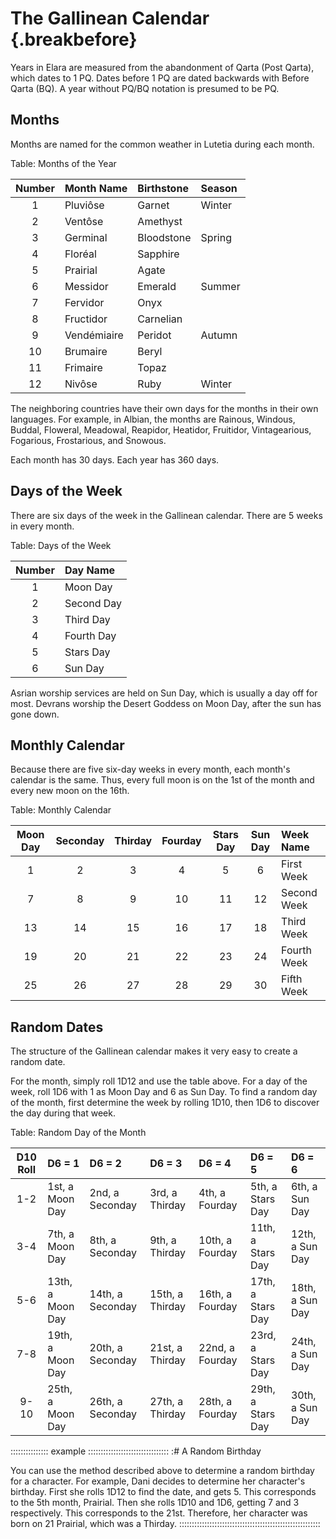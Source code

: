# The Gallinean Calendar {.breakbefore}

Years in Elara are measured from the abandonment of Qarta (Post Qarta), which dates to 1 PQ. Dates before 1 PQ are dated backwards with Before Qarta (BQ). A year without PQ/BQ notation is presumed to be PQ.

## Months ##

Months are named for the common weather in Lutetia during each month.

Table: Months of the Year

| Number | Month Name  | Birthstone | Season |
| :----: | :---------- | :--------- | :----- |
| 1      | Pluviôse    | Garnet     | Winter |
| 2      | Ventôse     | Amethyst            |
| 3      | Germinal    | Bloodstone | Spring |
| 4      | Floréal     | Sapphire   |        |
| 5      | Prairial    | Agate      |        |
| 6      | Messidor    | Emerald    | Summer |
| 7      | Fervidor    | Onyx       |        |
| 8      | Fructidor   | Carnelian  |        |
| 9      | Vendémiaire | Peridot    | Autumn |
| 10     | Brumaire    | Beryl      |        |
| 11     | Frimaire    | Topaz      |        |
| 12     | Nivôse      | Ruby       | Winter |

The neighboring countries have their own days for the months in their own languages. For example, in Albian, the months are Rainous, Windous, Buddal, Floweral, Meadowal, Reapidor, Heatidor, Fruitidor, Vintagearious, Fogarious, Frostarious, and Snowous.

Each month has 30 days. Each year has 360 days.

## Days of the Week

There are six days of the week in the Gallinean calendar. There are 5 weeks in every month.

Table: Days of the Week

| Number | Day Name   |
| :----: | :--------- |
| 1      | Moon Day   |
| 2      | Second Day |
| 3      | Third Day  |
| 4      | Fourth Day |
| 5      | Stars Day  |
| 6      | Sun Day    |

Asrian worship services are held on Sun Day, which is usually a day off for most. Devrans worship the Desert Goddess on Moon Day, after the sun has gone down.

## Monthly Calendar

Because there are five six-day weeks in every month, each month's calendar is the same. Thus, every full moon is on the 1st of the month and every new moon on the 16th.

Table: Monthly Calendar

| Moon Day | Seconday | Thirday | Fourday | Stars Day | Sun Day | Week Name   |
| :------: | :------: | :-----: | :-----: | :-------: | :-----: | :---------- |
| 1        | 2        | 3       | 4       | 5         | 6       | First Week  |
| 7        | 8        | 9       | 10      | 11        | 12      | Second Week |
| 13       | 14       | 15      | 16      | 17        | 18      | Third Week  |
| 19       | 20       | 21      | 22      | 23        | 24      | Fourth Week |
| 25       | 26       | 27      | 28      | 29        | 30      | Fifth Week  |


## Random Dates

The structure of the Gallinean calendar makes it very easy to create a random date.

For the month, simply roll 1D12 and use the table above. For a day of the week, roll 1D6 with 1 as Moon Day and 6 as Sun Day.
To find a random day of the month, first determine the week by rolling 1D10, then 1D6 to discover the day during that week.

Table: Random Day of the Month

| D10 Roll | D6 = 1           | D6 = 2            | D6 = 3          | D6 = 4          | D6 = 5            | D6 = 6          |
| :------: | :--------------- | :---------------  | :-------------- | :-------------- | :---------------- | :-------------- |
| 1-2      |  1st, a Moon Day |  2nd, a Seconday  |  3rd, a Thirday |  4th, a Fourday |  5th, a Stars Day |  6th, a Sun Day |
| 3-4      |  7th, a Moon Day |  8th, a Seconday  |  9th, a Thirday | 10th, a Fourday | 11th, a Stars Day | 12th, a Sun Day |
| 5-6      | 13th, a Moon Day | 14th, a Seconday  | 15th, a Thirday | 16th, a Fourday | 17th, a Stars Day | 18th, a Sun Day |
| 7-8      | 19th, a Moon Day | 20th, a Seconday  | 21st, a Thirday | 22nd, a Fourday | 23rd, a Stars Day | 24th, a Sun Day |
| 9-10     | 25th, a Moon Day | 26th, a Seconday  | 27th, a Thirday | 28th, a Fourday | 29th, a Stars Day | 30th, a Sun Day |

::::::::::::::: example ::::::::::::::::::::::::::::::::
:# A Random Birthday

You can use the method described above to determine
a random birthday for a character. For example, Dani
decides to determine her character's birthday. First
she rolls 1D12 to find the date, and gets 5. This
corresponds to the 5th month, Prairial. Then she
rolls 1D10 and 1D6, getting 7 and 3 respectively.
This corresponds to the 21st. Therefore, her character
was born on 21 Prairial, which was a Thirday.
::::::::::::::::::::::::::::::::::::::::::::::::::::::::

